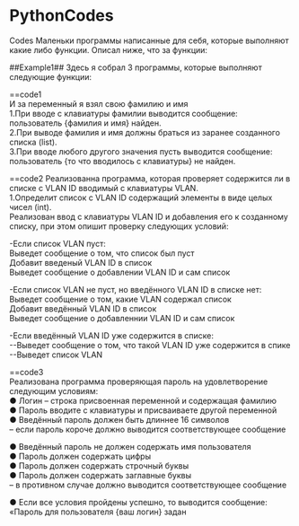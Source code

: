 # PythonCodes
Codes 
Маленьки программы написанные для себя, которые выполняют какие либо функции. Описал ниже, что за функции:

##Example1##
Здесь я собрал 3 программы, которые выполняют следующие функции:
                                          
                                          
==code1                                                                                    
И за переменный я взял свою фамилию и имя                                                                                       
1.При вводе с клавиатуры фамилии выводится сообщение: пользователь {фамилия и имя} найден.                                          
2.При выводе фамилия и имя должны браться из заранее созданного списка (list).                                                               
3.При вводе любого другого значения пусть выводится сообщение: пользователь {то что вводилось с клавиатуры} не найден.                     
                                          
==code2
Реализованна программа, которая проверяет содержится ли в списке с VLAN ID вводимый с клавиатуры VLAN.                                          
1.Определит список с VLAN ID содержащий элементы в виде целых чисел (int).                                          
Реализован ввод с клавиатуры VLAN ID и добавления его к созданному списку, при этом опишит проверку следующих условий:                     
                                          
-Если список VLAN пуст:                                          
Выведет сообщение о том, что список был пуст                                          
Добавит введеный VLAN ID в список                                          
Выведет сообщение о добавлении VLAN ID и сам список                                          
                                          
-Если список VLAN не пуст, но введённого VLAN ID в списке нет:                                                                                    
Выведет сообщение о том, какие VLAN содержал список                                                                                    
Добавит введённый VLAN ID в список                                                                                    
Выведет сообщение о добавленнии VLAN ID и сам список                                                                                    
                                          
-Если введённый VLAN ID уже содержится в списке:                                          
--Выведет сообщение о том, что такой VLAN ID уже содержится в спике                                          
--Выведет список VLAN                                          
                                          
==code3                                          
Реализована программа проверяющая пароль на удовлетворение следующим условиям:                                          
● Логин – строка присвоенная переменной и содержащая фамилию                                          
● Пароль вводите с клавиатуры и присваиваете другой переменной                                          
● Введённый пароль должен быть длиннее 16 символов                                          
     – если пароль короче должно выводится соответствующее сообщение                                          
                                               
● Введённый пароль не должен содержать имя пользователя                                          
● Пароль должен содержать цифры                                          
● Пароль должен содержать строчный буквы                                          
● Пароль должен содержать заглавные буквы                                          
     – в противном случае должно выводится соответствующее сообщение                                          
                                          
● Если все условия пройдены успешно, то выводится сообщение:                                          
«Пароль для пользователя {ваш логин} задан                                          
